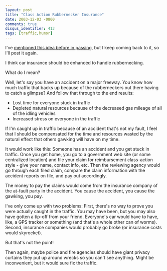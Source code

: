```yaml
---
layout: post
title: "Class Action Rubbernecker Insurance"
date: 2003-12-03 -0800
comments: true
disqus_identifier: 413
tags: [traffic,humor]
---
```

I've [mentioned this idea before in
passing](/archive/2002/07/17/american-idiots.aspx), but I keep coming
back to it, so I'll post it again.

 I think car insurance should be enhanced to handle rubbernecking.

 What do I mean?

 Well, let's say you have an accident on a major freeway. You know how
much traffic that backs up because of the rubberneckers out there having
to catch a glimpse? And follow that through to the end results:

- Lost time for everyone stuck in traffic
- Depleted natural resources because of the decreased gas mileage of
    all of the idling vehicles
- Increased stress on everyone in the traffic

If I'm caught up in traffic because of an accident that's not my fault,
I feel that I should be compensated for the time and resources wasted by
the natural effect that others gawking will have on my time.

 It would work like this: Someone has an accident and you get stuck in
traffic. Once you get home, you go to a government web site (or some
centralized location) and file your claim for reimbursement class-action
style - give your name, contact info, etc. Then the reviewing agency
would go through each filed claim, compare the claim information with
the accident reports on file, and pay out accordingly.

 The money to pay the claims would come from the insurance company of
the at-fault party in the accident. You cause the accident, you cause
the gawking, you pay.

 I've only come up with two problems: First, there's no way to prove you
were actually caught in the traffic. You may have been, but you may also
have gotten a tip-off from your friend. Everyone's car would have to
have, like, a GPS tracker or something (and that's a whole other can of
worms). Second, insurance companies would probably go broke (or
insurance costs would skyrocket).

 But that's not the point!

 Then again, maybe police and fire agencies should have giant privacy
curtains they put up around wrecks so you can't see anything. Might be
inconvenient, but it would sure fix the traffic.

